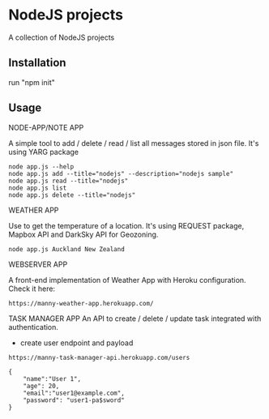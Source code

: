 # NodeJS projects

A collection of NodeJS projects

## Installation

run "npm init"

## Usage
NODE-APP/NOTE APP

A simple tool to add / delete / read / list all messages stored in json file. It's using YARG package
   

```
node app.js --help
node app.js add --title="nodejs" --description="nodejs sample"
node app.js read --title="nodejs" 
node app.js list 
node app.js delete --title="nodejs"
```

WEATHER APP

Use to get the temperature of a location. It's using REQUEST package, Mapbox API and DarkSky API for Geozoning.

```
node app.js Auckland New Zealand
```

WEBSERVER APP

A front-end implementation of Weather App with Heroku configuration.
Check it here: 

```
https://manny-weather-app.herokuapp.com/

```

TASK MANAGER APP
An API to create / delete / update task integrated with authentication. 

- create user endpoint and payload
```
https://manny-task-manager-api.herokuapp.com/users

{
	"name":"User 1",
	"age": 20,
	"email":"user1@example.com",
	"password": "user1-pa$sword"
}
```
